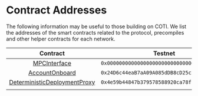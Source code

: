 # Contract Addresses

The following information may be useful to those building on COTI. We list the addresses of the smart contracts related to the protocol, precompiles and other helper contracts for each network.

<table><thead><tr><th width="303" align="center">Contract</th><th align="center">Testnet</th></tr></thead><tbody><tr><td align="center"><a href="https://github.com/coti-io/coti-contracts/blob/main/contracts/utils/mpc/MpcInterface.sol">MPCInterface</a></td><td align="center"><code>0x0000000000000000000000000000000000000064</code></td></tr><tr><td align="center"><a href="https://github.com/coti-io/coti-contracts/blob/main/contracts/onboard/AccountOnboard.sol">AccountOnboard</a></td><td align="center"><code>0x24D6c44eaB7aA09A085dDB8cD25c28FFc9917EC9</code></td></tr><tr><td align="center"><a href="https://github.com/Arachnid/deterministic-deployment-proxy">DeterministicDeploymentProxy</a></td><td align="center"><code>0x4e59b44847b379578588920ca78fbf26c0b4956c</code></td></tr><tr><td align="center"></td><td align="center"></td></tr></tbody></table>
